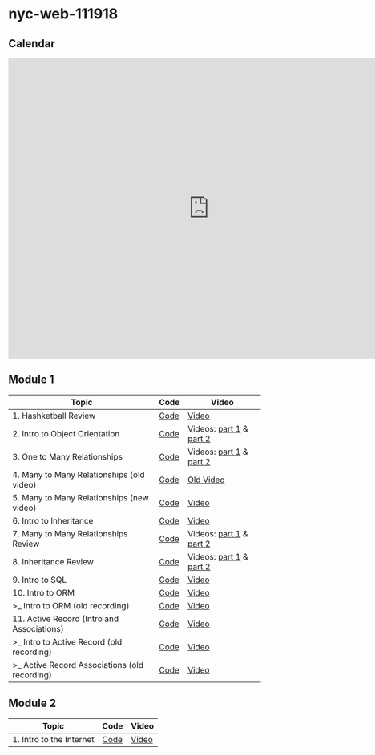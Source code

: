 # nyc-web-111918

## Calendar

<iframe src="https://calendar.google.com/calendar/embed?mode=WEEK&amp;height=600&amp;wkst=1&amp;bgcolor=%23FFFFFF&amp;src=flatironschool.com_lhdstd62mqmo6rc96bcf9qff04%40group.calendar.google.com&amp;color=%23B1365F&amp;src=flatironschool.com_9i5eefta5ursljtqhp1hsh4nlc%40group.calendar.google.com&amp;color=%238C500B&amp;ctz=America%2FNew_York" style="border-width:0" width="800" height="600" frameborder="0" scrolling="no"></iframe>

## Module 1

| Topic                  | Code                | Video                                  |
| ---------------------- | ------------------- | -------------------------------------- |
| 1. Hashketball Review | [Code](https://github.com/learn-co-students/nyc-web-111918/tree/master/01-hashketball-review) | [Video](https://youtu.be/v3UZDpajim0) |
| 2. Intro to Object Orientation | [Code](https://github.com/learn-co-students/nyc-web-111918/tree/master/02-intro-to-oo) | Videos: [part 1](https://youtu.be/0A6VNMm7bGo) & [part 2](https://youtu.be/P76diZKBVn0) |
| 3. One to Many Relationships | [Code](https://github.com/learn-co-students/nyc-web-111918/tree/master/03-one-to-many-relationships) | Videos: [part 1](https://youtu.be/zEiJ9kj2KVo) & [part 2](https://youtu.be/xHYgjzJxpO0) |
| 4. Many to Many Relationships (old video) | [Code](https://github.com/learn-co-students/nyc-web-111918/tree/master/04-many-to-many-relationships) | [Old Video](https://youtu.be/IsTpuM7tQtQ) |
| 5. Many to Many Relationships (new video) | [Code](https://github.com/learn-co-students/nyc-web-111918/tree/master/05-many-to-many-relationships) | [Video](https://youtu.be/XzXuyqVNNuQ) |
| 6. Intro to Inheritance | [Code](https://github.com/learn-co-students/nyc-web-111918/tree/master/06-intro-to-inheritance) | [Video](https://youtu.be/vjz6Fa087_4) |
| 7. Many to Many Relationships Review | [Code](https://github.com/learn-co-students/nyc-web-111918/tree/master/07-many-to-many-relationships-review) | Videos: [part 1](https://youtu.be/tHJduAqLbT0) & [part 2](https://youtu.be/TjJdi14u3B0) |
| 8. Inheritance Review | [Code](https://github.com/learn-co-students/nyc-web-111918/tree/master/08-inheritance-review) | Videos: [part 1](https://youtu.be/yc_fCyb-vog) & [part 2](https://youtu.be/03BgVYoX7TY) |
| 9. Intro to SQL | [Code](https://github.com/learn-co-students/nyc-web-111918/tree/master/09-intro-to-sql) | [Video](https://youtu.be/p1C3iv3SEeg) |
| 10. Intro to ORM | [Code](https://github.com/learn-co-students/nyc-web-111918/tree/master/10-intro-to-orm) | [Video](https://m.youtube.com/watch?v=Uh-c9FuLSDY) |
| >_  Intro to ORM (old recording) | [Code](https://github.com/learn-co-students/nyc-web-091718/tree/master/08-intro-to-orm) | [Video](https://youtu.be/u4aZLtKN9r8) |
| 11. Active Record (Intro and Associations) | [Code](https://github.com/learn-co-students/nyc-web-111918/tree/master/11-intro-to-active-record) | [Video](https://m.youtube.com/watch?v=4us08zNZe6o) |
| >_  Intro to Active Record (old recording) | [Code](https://github.com/learn-co-students/nyc-web-100818/tree/master/10-intro-to-active-record) | [Video](https://youtu.be/gbj-VHbZTj8) |
| >_  Active Record Associations (old recording) | [Code](https://github.com/learn-co-students/nyc-web-100818/tree/master/11-active-record-associations) | [Video](https://youtu.be/oxHZwopTzR0) |

## Module 2

| Topic                  | Code                | Video                                  |
| ---------------------- | ------------------- | -------------------------------------- |
| 1. Intro to the Internet | [Code](https://github.com/learn-co-students/nyc-web-111918/tree/master/13-intro-to-internet) | [Video](https://youtu.be/XF5N2mSfdkA) |

